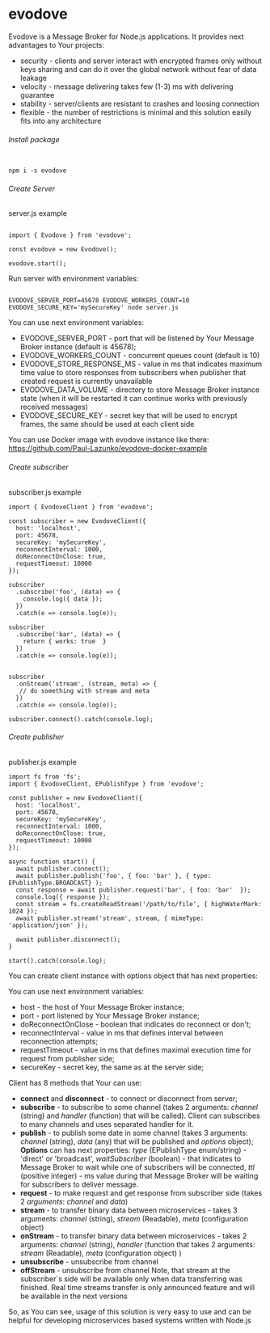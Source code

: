 # evodove

Evodove is a Message Broker for Node.js applications. It provides next advantages to Your projects:
- security - clients and server interact with encrypted frames only without keys sharing and can do it over the global network without fear of data leakage
- velocity - message delivering takes few (1-3) ms with delivering guarantee
- stability - server/clients are resistant to crashes and loosing connection
- flexible - the number of restrictions is minimal and this solution easily fits into any architecture

###### Install package

```shell script

npm i -s evodove

```

###### Create Server

server.js example
```ecmascript 6

import { Evodove } from 'evodove';

const evodove = new Evodove();

evodove.start();

```
Run server with environment variables:

```shell script

EVODOVE_SERVER_PORT=45678 EVODOVE_WORKERS_COUNT=10 EVODOVE_SECURE_KEY='mySecureKey' node server.js

```

You can use next environment variables:
- EVODOVE_SERVER_PORT - port that will be listened by Your Message Broker instance (default is 45678);
- EVODOVE_WORKERS_COUNT - concurrent queues count (default is 10)
- EVODOVE_STORE_RESPONSE_MS - value in ms that indicates maximum time value to store responses from subscribers when publisher that created request is currently unavailable
- EVODOVE_DATA_VOLUME - directory to store Message Broker instance state (when it will be restarted it can continue works with previously received messages)
- EVODOVE_SECURE_KEY - secret key that will be used to encrypt frames, the same should be used at each client side

You can use Docker image with evodove instance like there:
https://github.com/Paul-Lazunko/evodove-docker-example

###### Create subscriber

subscriber.js example

```ecmascript 6
import { EvodoveClient } from 'evodove';

const subscriber = new EvodoveClient({
  host: 'localhost',
  port: 45678,
  secureKey: 'mySecureKey',
  reconnectInterval: 1000,
  doReconnectOnClose: true,
  requestTimeout: 10000
});

subscriber
  .subscribe('foo', (data) => {
    console.log({ data });
  })
  .catch(e => console.log(e));

subscriber
  .subscribe('bar', (data) => {
    return { works: true  }
  })
  .catch(e => console.log(e));


subscriber
  .onStream('stream', (stream, meta) => {
   // do something with stream and meta
  })
  .catch(e => console.log(e));

subscriber.connect().catch(console.log);
```

###### Create publisher

publisher.js example

```ecmascript 6
import fs from 'fs';
import { EvodoveClient, EPublishType } from 'evodove';

const publisher = new EvodoveClient({
  host: 'localhost',
  port: 45678,
  secureKey: 'mySecureKey',
  reconnectInterval: 1000,
  doReconnectOnClose: true,
  requestTimeout: 10000
});

async function start() {
  await publisher.connect();
  await publisher.publish('foo', { foo: 'bar' }, { type: EPublishType.BROADCAST} );
  const response = await publisher.request('bar', { foo: 'bar'  });
  console.log({ response });
  const stream = fs.createReadStream('/path/to/file', { highWaterMark: 1024 });
  await publisher.stream('stream', stream, { mimeType: 'application/json' });

  await publisher.disconnect();
}

start().catch(console.log);

```
You can create client instance with options object that has next properties:

You can use next environment variables:
- host - the host of Your Message Broker instance;
- port - port listened by Your Message Broker instance;
- doReconnectOnClose - boolean that indicates do reconnect or don't;
- reconnectInterval - value in ms that defines interval between reconnection attempts;
- requestTimeout -  value in ms that defines maximal execution time for request from publisher side;
- secureKey - secret key, the same as at the server side;

Client has 8 methods that Your can use:

- **connect** and **disconnect** - to connect or disconnect from server;
- **subscribe** - to subscribe to some channel (takes 2 arguments: _channel_ (string) and _handler_ (function) that will be called).
Client can subscribes  to many channels and uses separated handler for it.
- **publish** - to publish some date in some channel (takes 3 arguments: _channel_ (string), _data_ (any) that will be published and _options_ object);
**Options** can has next properties: _type_ (EPublishType enum/string) - 'direct' or 'broadcast', _waitSubscriber_ (boolean) - that indicates to Message Broker to wait while one of subscribers will be connected, _ttl_ (positive integer) - ms value during that Message Broker will be waiting for subscribers to deliver message.
- **request** - to make request and get response from subscriber side (takes 2 _arguments_: _channel_ and _data_)
- **stream** - to transfer binary data between microservices - takes 3 arguments: _channel_ (string), _stream_ (Readable), _meta_ (configuration object)
- **onStream** - to transfer binary data between microservices - takes 2 arguments: _channel_ (string), _handler_ (function that takes 2 arguments: _stream_ (Readable), _meta_ (configuration object) )
- **unsubscribe** - unsubscribe from channel
- **offStream** - unsubscribe from channel
Note, that stream at the subscriber`s side will be available only when data transferring was finished. Real time streams transfer is only announced feature and will be available in the next versions

So, as You can see, usage of this solution is very easy to use and can be helpful for developing microservices based systems written with Node.js
